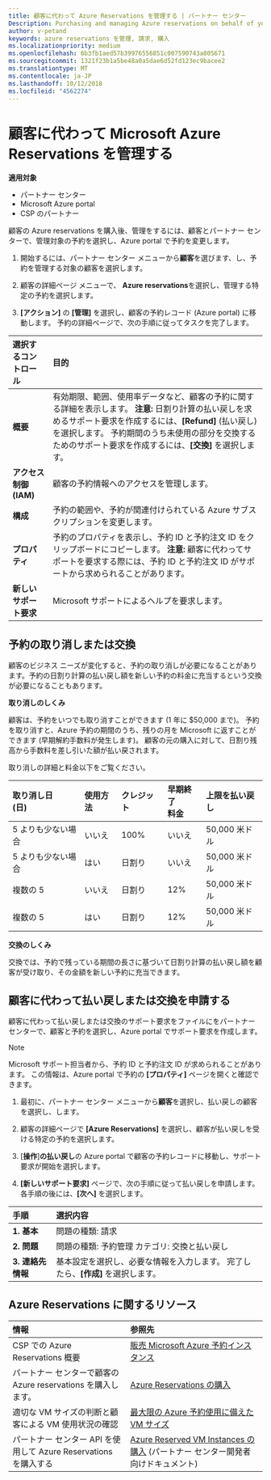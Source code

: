 ```yaml
---
title: 顧客に代わって Azure Reservations を管理する | パートナー センター
Description: Purchasing and managing Azure reservations on behalf of your customers.
author: v-petand
keywords: azure reservations を管理, 請求, 購入
ms.localizationpriority: medium
ms.openlocfilehash: 6b3fb1aed57b39976556851c007590743a805671
ms.sourcegitcommit: 1321f23b1a5be48a0a5dae6d52fd123ec9bacee2
ms.translationtype: MT
ms.contentlocale: ja-JP
ms.lasthandoff: 10/12/2018
ms.locfileid: "4562274"
---
```

# <a name="manage-microsoft-azure-reservations-on-behalf-of-your-customers"></a>顧客に代わって Microsoft Azure Reservations を管理する

**適用対象**

-  パートナー センター
-  Microsoft Azure portal
-  CSP のパートナー

顧客の Azure reservations を購入後、管理をするには、顧客とパートナー センターで、管理対象の予約を選択し、Azure portal で予約を変更します。 

1. 開始するには、パートナー センター メニューから**顧客**を選びます、し、予約を管理する対象の顧客を選択します。 

2. 顧客の詳細ページ メニューで、 **Azure reservations**を選択し、管理する特定の予約を選択します。  

3. **[アクション]** の **[管理]** を選択し、顧客の予約レコード (Azure portal) に移動します。 予約の詳細ページで、次の手順に従ってタスクを完了します。  

| **選択するコントロール**   | **目的**    |
|:-----------------------------|:-----------------|
| **概要**   | 有効期限、範囲、使用率データなど、顧客の予約に関する詳細を表示します。 **注意:** 日割り計算の払い戻しを求めるサポート要求を作成するには、**[Refund]** (払い戻し) を選択します。 予約期間のうち未使用の部分を交換するためのサポート要求を作成するには、**[交換]** を選択します。  
| **アクセス制御 (IAM)**   | 顧客の予約情報へのアクセスを管理します。|
| **構成**   | 予約の範囲や、予約が関連付けられている Azure サブスクリプションを変更します。    |
| **プロパティ**   | 予約のプロパティを表示し、予約 ID と予約注文 ID をクリップボードにコピーします。 **注意:** 顧客に代わってサポートを要求する際には、予約 ID と予約注文 ID がサポートから求められることがあります。    |
| **新しいサポート要求**    | Microsoft サポートによるヘルプを要求します。   |
 
## <a name="cancel-or-exchange-a-reservation"></a>予約の取り消しまたは交換 
顧客のビジネス ニーズが変化すると、予約の取り消しが必要になることがあります。予約の日割り計算の払い戻し額を新しい予約の料金に充当するという交換が必要になることもあります。 

**取り消しのしくみ**

顧客は、予約をいつでも取り消すことができます (1 年に $50,000 まで)。 予約を取り消すと、Azure 予約の期間のうち、残りの月を Microsoft に返すことができます (早期解約手数料が発生します)。 顧客の元の購入に対して、日割り残高から手数料を差し引いた額が払い戻されます。 

取り消しの詳細と料金以下をご覧ください。

|**取り消し日**<br> (日)   |**使用方法**    |**クレジット**  |**早期終了**<br> 料金    |**上限を払い戻し** | 
|:----------------------------------|:------------|:-----------|:--------------------------------|:--------------|
|5 よりも少ない場合                       | いいえ          | 100%       | いいえ                              | 50,000 米ドル   |
|5 よりも少ない場合                       | はい         | 日割り  | いいえ                              | 50,000 米ドル   |
|複数の 5                        | いいえ          | 日割り  | 12%                             | 50,000 米ドル   |
|複数の 5                        | はい         | 日割り  | 12%                             | 50,000 米ドル   |


**交換のしくみ** 

交換では、予約で残っている期間の長さに基づいて日割り計算の払い戻し額を顧客が受け取り、その金額を新しい予約に充当できます。   

## <a name="request-a-refund-or-exchange-on-behalf-of-a-customer"></a>顧客に代わって払い戻しまたは交換を申請する 

顧客に代わって払い戻しまたは交換のサポート要求をファイルにをパートナー センターで、顧客と予約を選択し、Azure portal でサポート要求を作成します。 

>[!NOTE]
>Microsoft サポート担当者から、予約 ID と予約注文 ID が求められることがあります。 この情報は、Azure portal で予約の **[プロパティ]** ページを開くと確認できます。 

1. 最初に、パートナー センター メニューから**顧客**を選択し、払い戻しの顧客を選択し、します。 

2. 顧客の詳細ページで **[Azure Reservations]** を選択し、顧客が払い戻しを受ける特定の予約を選択します。  

3. [**操作**]**の払い戻し**の Azure portal で顧客の予約レコードに移動し、サポート要求が開始を選択します。  

4. **[新しいサポート要求]** ページで、次の手順に従って払い戻しを申請します。 各手順の後には、**[次へ]** を選択します。 

|**手順**   |**選択内容**    |
|:-----------------------------|:-----------------|
|**1. 基本**   |問題の種類: 請求  |
|**2. 問題**   |問題の種類: 予約管理 カテゴリ: 交換と払い戻し |
|**3. 連絡先情報**   |基本設定を選択し、必要な情報を入力します。 完了したら、**[作成]** を選択します。   |

## <a name="azure-reservations-resources"></a>Azure Reservations に関するリソース
|**情報**   |**参照先**    |
|:-----------------------------|:-----------------|
|CSP での Azure Reservations 概要  | [販売 Microsoft Azure 予約インスタンス](azure-reservations.md) |
|パートナー センターで顧客の Azure reservations を購入します。   |[Azure Reservations の購入](azure-reservations-buying.md) |
|適切な VM サイズの判断と顧客による VM 使用状況の確認   |[最大限の Azure 予約使用に備えた VM サイズ](azure-usage.md)   |
|パートナー センター API を使用して Azure Reservations を購入する | [Azure Reserved VM Instances の購入](https://docs.microsoft.com/partner-center/develop/purchase-azure-reservations) (パートナー センター開発者向けドキュメント)

